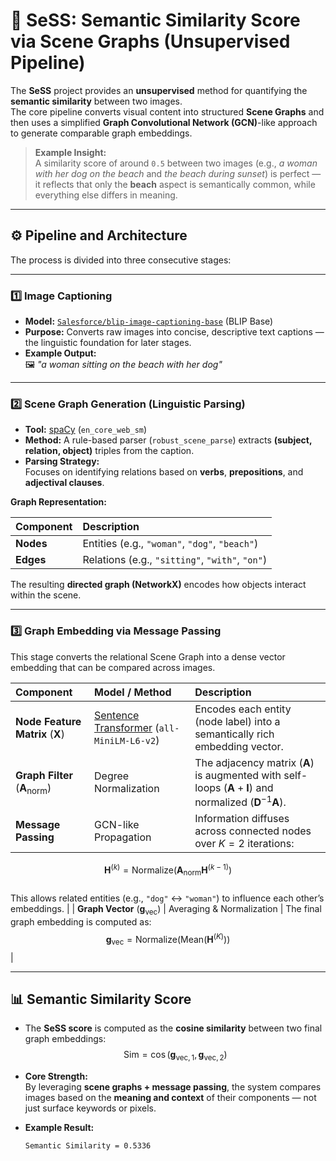 # 🌟 SeSS: Semantic Similarity Score via Scene Graphs (Unsupervised Pipeline)

The **SeSS** project provides an **unsupervised** method for quantifying the **semantic similarity** between two images.  
The core pipeline converts visual content into structured **Scene Graphs** and then uses a simplified **Graph Convolutional Network (GCN)**-like approach to generate comparable graph embeddings.

> **Example Insight:**  
> A similarity score of around `0.5` between two images (e.g., *a woman with her dog on the beach* and *the beach during sunset*) is perfect — it reflects that only the **beach** aspect is semantically common, while everything else differs in meaning.

---

## ⚙️ Pipeline and Architecture

The process is divided into three consecutive stages:

---

### 1️⃣ Image Captioning

- **Model:** [`Salesforce/blip-image-captioning-base`](https://huggingface.co/Salesforce/blip-image-captioning-base) (BLIP Base)
- **Purpose:** Converts raw images into concise, descriptive text captions — the linguistic foundation for later stages.
- **Example Output:**  
  🖼️ *"a woman sitting on the beach with her dog"*

---

### 2️⃣ Scene Graph Generation (Linguistic Parsing)

- **Tool:** [spaCy](https://spacy.io) (`en_core_web_sm`)
- **Method:** A rule-based parser (`robust_scene_parse`) extracts **(subject, relation, object)** triples from the caption.
- **Parsing Strategy:**  
  Focuses on identifying relations based on **verbs**, **prepositions**, and **adjectival clauses**.

**Graph Representation:**

| Component | Description |
| :-- | :-- |
| **Nodes** | Entities (e.g., `"woman"`, `"dog"`, `"beach"`) |
| **Edges** | Relations (e.g., `"sitting"`, `"with"`, `"on"`) |

The resulting **directed graph (NetworkX)** encodes how objects interact within the scene.

---

### 3️⃣ Graph Embedding via Message Passing

This stage converts the relational Scene Graph into a dense vector embedding that can be compared across images.

| Component | Model / Method | Description |
| :-- | :-- | :-- |
| **Node Feature Matrix** ($\mathbf{X}$) | [Sentence Transformer](https://huggingface.co/sentence-transformers/all-MiniLM-L6-v2) (`all-MiniLM-L6-v2`) | Encodes each entity (node label) into a semantically rich embedding vector. |
| **Graph Filter** ($\mathbf{A}_{\text{norm}}$) | Degree Normalization | The adjacency matrix ($\mathbf{A}$) is augmented with self-loops ($\mathbf{A} + \mathbf{I}$) and normalized ($\mathbf{D}^{-1}\mathbf{A}$). |
| **Message Passing** | GCN-like Propagation | Information diffuses across connected nodes over $K=2$ iterations:  
  $$\mathbf{H}^{(k)} = \text{Normalize}(\mathbf{A}_{\text{norm}} \mathbf{H}^{(k-1)})$$  
  This allows related entities (e.g., `"dog"` ↔ `"woman"`) to influence each other’s embeddings. |
| **Graph Vector** ($\mathbf{g}_{\text{vec}}$) | Averaging & Normalization | The final graph embedding is computed as:  
  $$\mathbf{g}_{\text{vec}} = \text{Normalize}(\text{Mean}(\mathbf{H}^{(K)}))$$ |

---

## 📊 Semantic Similarity Score

- The **SeSS score** is computed as the **cosine similarity** between two final graph embeddings:  
  $$\text{Sim} = \cos(\mathbf{g}_{\text{vec},1}, \mathbf{g}_{\text{vec},2})$$

- **Core Strength:**  
  By leveraging **scene graphs + message passing**, the system compares images based on the **meaning and context** of their components — not just surface keywords or pixels.

- **Example Result:**  
  ```text
  Semantic Similarity = 0.5336
